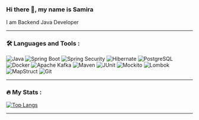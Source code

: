 ### Hi there 👋, my name is Samira
I am Backend Java Developer

---

### &#128736; Languages and Tools :

<p align="left"> <img src="https://img.shields.io/badge/Java-%23ED8B00.svg?style=for-the-badge&logo=openjdk&logoColor=white" alt="Java"/> <img src="https://img.shields.io/badge/Spring_Boot-6DB33F?style=for-the-badge&logo=springboot&logoColor=white" alt="Spring Boot"/> <img src="https://img.shields.io/badge/Spring_Security-6DB33F?style=for-the-badge&logo=Spring-Security&logoColor=white" alt="Spring Security"/> <img src="https://img.shields.io/badge/Hibernate-59666C?style=for-the-badge&logo=hibernate&logoColor=white" alt="Hibernate"/> <img src="https://img.shields.io/badge/PostgreSQL-316192?style=for-the-badge&logo=postgresql&logoColor=white" alt="PostgreSQL"/> <img src="https://img.shields.io/badge/Docker-2496ED?style=for-the-badge&logo=docker&logoColor=white" alt="Docker"/> <img src="https://img.shields.io/badge/Kafka-231F20?style=for-the-badge&logo=apachekafka&logoColor=white" alt="Apache Kafka"/> <img src="https://img.shields.io/badge/Maven-C71A36?style=for-the-badge&logo=apachemaven&logoColor=white" alt="Maven"/> <img src="https://img.shields.io/badge/JUnit-25A162?style=for-the-badge&logo=junit5&logoColor=white" alt="JUnit"/> <img src="https://img.shields.io/badge/Mockito-8A4182?style=for-the-badge&logo=mockito&logoColor=white" alt="Mockito"/> <img src="https://img.shields.io/badge/Lombok-BC2C1A?style=for-the-badge&logo=lombok&logoColor=white" alt="Lombok"/> <img src="https://img.shields.io/badge/MapStruct-515151?style=for-the-badge&logoColor=white" alt="MapStruct"/> <img src="https://img.shields.io/badge/Git-F05032?style=for-the-badge&logo=git&logoColor=white" alt="Git"/> </p>

---

### :fire: My Stats :

[![Top Langs](https://github-readme-stats.vercel.app/api/top-langs/?username=helloWoor1d&layout=compact&theme=blue_navy)](https://github.com/anuraghazra/github-readme-stats)

---

<!--
**helloWoor1d/helloWoor1d** is a ✨ _special_ ✨ repository because its `README.md` (this file) appears on your GitHub profile.

Here are some ideas to get you started:

- 🔭 I’m currently working on ...
- 🌱 I’m currently learning ...
- 👯 I’m looking to collaborate on ...
- 🤔 I’m looking for help with ...
- 💬 Ask me about ...
- 📫 How to reach me: ...
- 😄 Pronouns: ...
- ⚡ Fun fact: ...
-->
